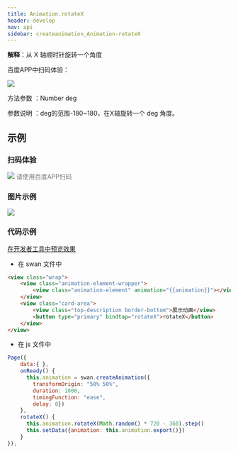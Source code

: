 ```yaml
---
title: Animation.rotateX
header: develop
nav: api
sidebar: createanimation_Animation-rotateX
---
```

 
 
**解释**：从 X 轴顺时针旋转一个角度

 百度APP中扫码体验： 

<img src="https://b.bdstatic.com/miniapp/assets/images/doc_demo/rotateX.png"  class="demo-qrcode-image" />

 方法参数 ：Number deg

 参数说明 ：deg的范围-180~180，在X轴旋转一个 deg 角度。
## 示例

 
### 扫码体验

<div class='scan-code-container'>
    <img src="https://b.bdstatic.com/miniapp/assets/images/doc_demo/pages_setBackgroundColor.png" class="demo-qrcode-image" />
    <font color=#777 12px>请使用百度APP扫码</font>
</div>

###  图片示例  
<div class="m-doc-custom-examples">
    <div class="m-doc-custom-examples-correct">
        <img src="https://b.bdstatic.com/miniapp/images/rotateX.gif">
    </div>
    <div class="m-doc-custom-examples-correct">
        <img src=" ">
    </div>
    <div class="m-doc-custom-examples-correct">
        <img src=" ">
    </div>     
</div>

### 代码示例 

<a href="swanide://fragment/a9fc825b1b35446d0ee687d664d3b1821574215484188" title="在开发者工具中预览效果" target="_self">在开发者工具中预览效果</a>

* 在 swan 文件中

```html
<view class="wrap">
    <view class="animation-element-wrapper">
        <view class="animation-element" animation="{{animation}}"></view>
    </view>
    <view class="card-area">
        <view class="top-description border-bottom">展示动画</view>
        <button type="primary" bindtap="rotateX">rotateX</button>
    </view>
</view>
```
* 在 js 文件中

```js
Page({
    data:{ },
    onReady() {
      this.animation = swan.createAnimation({
        transformOrigin: "50% 50%",
        duration: 1000,
        timingFunction: "ease",
        delay: 0})
    },
    rotateX() {
      this.animation.rotateX(Math.random() * 720 - 360).step()
      this.setData({animation: this.animation.export()})
    }
});
```
